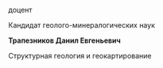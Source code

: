 доцент

Кандидат геолого-минералогических наук

**Трапезников Данил Евгеньевич**

Структурная геология и геокартирование